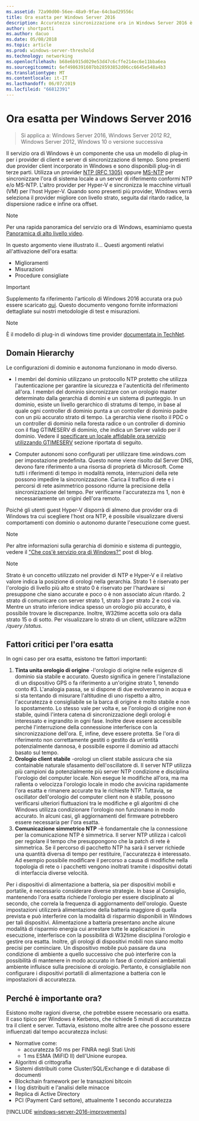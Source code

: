 ```yaml
---
ms.assetid: 72a90d00-56ee-48a9-9fae-64cbad29556c
title: Ora esatta per Windows Server 2016
description: Accuratezza sincronizzazione ora in Windows Server 2016 è stata migliorata sostanzialmente, garantendo contemporaneamente all'indietro NTP la compatibilità con le versioni precedenti di Windows.
author: shortpatti
ms.author: dacuo
ms.date: 05/08/2018
ms.topic: article
ms.prod: windows-server-threshold
ms.technology: networking
ms.openlocfilehash: b68e6b915d029e53d47c6cffe214ec6e11bba6ea
ms.sourcegitcommit: 6ef4986391607bb28593852d06cc6645e548a4b3
ms.translationtype: MT
ms.contentlocale: it-IT
ms.lasthandoff: 06/07/2019
ms.locfileid: "66812391"
---
```

# <a name="accurate-time-for-windows-server-2016"></a>Ora esatta per Windows Server 2016

>Si applica a: Windows Server 2016, Windows Server 2012 R2, Windows Server 2012, Windows 10 o versione successiva

Il servizio ora di Windows è un componente che usa un modello di plug-in per i provider di client e server di sincronizzazione di tempo.  Sono presenti due provider client incorporato in Windows e sono disponibili plug-in di terze parti. Utilizza un provider [NTP (RFC 1305)](https://tools.ietf.org/html/rfc1305) oppure [MS-NTP](https://msdn.microsoft.com/library/cc246877.aspx) per sincronizzare l'ora di sistema locale a un server di riferimento conformi NTP e/o MS-NTP. L'altro provider per Hyper-V e sincronizza le macchine virtuali (VM) per l'host Hyper-V.  Quando sono presenti più provider, Windows verrà seleziona il provider migliore con livello strato, seguita dal ritardo radice, la dispersione radice e infine ora offset.

> [!NOTE]
> Per una rapida panoramica del servizio ora di Windows, esaminiamo questa [Panoramica di alto livello video](https://aka.ms/WS2016TimeVideo).

<!-- Not sure what to do with the following -->
In questo argomento viene illustrato il... Questi argomenti relativi all'attivazione dell'ora esatta: 

- Miglioramenti
- Misurazioni
- Procedure consigliate

> [!IMPORTANT]
> Supplemento fa riferimento l'articolo di Windows 2016 accurata ora può essere scaricato [qui](https://windocs.blob.core.windows.net/windocs/WindowsTimeSyncAccuracy_Addendum.pdf).  Questo documento vengono fornite informazioni dettagliate sui nostri metodologie di test e misurazioni.

> [!NOTE] 
> È il modello di plug-in di windows time provider [documentata in TechNet](https://msdn.microsoft.com/library/windows/desktop/ms725475%28v=vs.85%29.aspx).

## <a name="domain-hierarchy"></a>Domain Hierarchy
Le configurazioni di dominio e autonoma funzionano in modo diverso.

- I membri del dominio utilizzano un protocollo NTP protetto che utilizza l'autenticazione per garantire la sicurezza e l'autenticità del riferimento all'ora.  I membri del dominio sincronizzare con un orologio master determinato dalla gerarchia di domini e un sistema di punteggio.  In un dominio, esiste un livello gerarchico di stratums di tempo, in base al quale ogni controller di dominio punta a un controller di dominio padre con un più accurato strato di tempo.  La gerarchia viene risolto il PDC o un controller di dominio nella foresta radice o un controller di dominio con il flag GTIMESERV di dominio, che indica un Server valido per il dominio.  Vedere il [specificare un locale affidabile ora servizio utilizzando GTIMESERV](#GTIMESERV) sezione riportata di seguito.

- Computer autonomi sono configurati per utilizzare time.windows.com per impostazione predefinita.  Questo nome viene risolto dal Server DNS, devono fare riferimento a una risorsa di proprietà di Microsoft.  Come tutti i riferimenti di tempo in modalità remota, interruzioni della rete possono impedire la sincronizzazione.  Carica il traffico di rete e i percorsi di rete asimmetrico possono ridurre la precisione della sincronizzazione del tempo.  Per verificarne l'accuratezza ms 1, non è necessariamente un origini dell'ora remoto.

Poiché gli utenti guest Hyper-V disporrà di almeno due provider ora di Windows tra cui scegliere l'host ora NTP, è possibile visualizzare diversi comportamenti con dominio o autonomo durante l'esecuzione come guest.

> [!NOTE] 
> Per altre informazioni sulla gerarchia di dominio e sistema di punteggio, vedere il ["Che cos'è servizio ora di Windows?"](https://blogs.msdn.microsoft.com/w32time/2007/07/07/what-is-windows-time-service/) post di blog.

> [!NOTE]
> Strato è un concetto utilizzato nel provider di NTP e Hyper-V e il relativo valore indica la posizione di orologi nella gerarchia.  Strato 1 è riservato per l'orologio di livello più alto e strato 0 è riservato per l'hardware si presuppone che siano accurate e poco o è non associato alcun ritardo.  2 strato di comunicare con server strato 1, strato 3 per strato 2 e così via.  Mentre un strato inferiore indica spesso un orologio più accurato, è possibile trovare le discrepanze.  Inoltre, W32time accetta solo ora dalla strato 15 o di sotto.  Per visualizzare lo strato di un client, utilizzare *w32tm /query /status*.

## <a name="critical-factors-for-accurate-time"></a>Fattori critici per l'ora esatta
In ogni caso per ora esatta, esistono tre fattori importanti:

1. **Tinta unita orologio di origine** -l'orologio di origine nelle esigenze di dominio sia stabile e accurato. Questo significa in genere l'installazione di un dispositivo GPS o fa riferimento a un'origine strato 1, tenendo conto #3. L'analogia passa, se si dispone di due evolveranno in acqua e si sta tentando di misurare l'altitudine di uno rispetto a altro, l'accuratezza è consigliabile se la barca di origine è molto stabile e non lo spostamento. Lo stesso vale per volta e, se l'orologio di origine non è stabile, quindi l'intera catena di sincronizzazione degli orologi è interessato e ingrandito in ogni fase. Inoltre deve essere accessibile perché l'interruzione della connessione interferisce con la sincronizzazione dell'ora. E, infine, deve essere protetta. Se l'ora di riferimento non correttamente gestiti o gestito da un'entità potenzialmente dannosa, è possibile esporre il dominio ad attacchi basato sul tempo.
2. **Orologio client stabile** -orologi un client stabile assicura che sia containable naturale sfasamento dell'oscillatore di.  Il server NTP utilizza più campioni da potenzialmente più server NTP condizione e disciplina l'orologio del computer locale.  Non esegue le modifiche all'ora, ma ma rallenta o velocizza l'orologio locale in modo che avvicina rapidamente l'ora esatta e rimanere accurate tra le richieste NTP.  Tuttavia, se oscillator dell'orologio del computer client non è stabile, possono verificarsi ulteriori fluttuazioni tra le modifiche e gli algoritmi di che Windows utilizza condizionare l'orologio non funzionano in modo accurato.  In alcuni casi, gli aggiornamenti del firmware potrebbero essere necessaria per l'ora esatta.
3. **Comunicazione simmetrico NTP** -è fondamentale che la connessione per la comunicazione NTP è simmetrica.  Il server NTP utilizza i calcoli per regolare il tempo che presuppongono che la patch di rete è simmetrica.  Se il percorso di pacchetto NTP ha sarà il server richiede una quantità diversa di tempo per restituire, l'accuratezza è interessato.  Ad esempio possibile modificare il percorso a causa di modifiche nella topologia di rete o i pacchetti vengono inoltrati tramite i dispositivi dotati di interfaccia diverse velocità.

Per i dispositivi di alimentazione a batteria, sia per dispositivi mobili e portatile, è necessario considerare diverse strategie.  In base al Consiglio, mantenendo l'ora esatta richiede l'orologio per essere disciplinato al secondo, che correla la frequenza di aggiornamento dell'orologio. Queste impostazioni utilizzerà alimentazione della batteria maggiore di quella prevista e può interferire con la modalità di risparmio disponibili in Windows per tali dispositivi. Alimentazione a batteria presentano anche alcune modalità di risparmio energia cui arrestare tutte le applicazioni in esecuzione, interferisce con la possibilità di W32time disciplina l'orologio e gestire ora esatta. Inoltre, gli orologi di dispositivi mobili non siano molto precisi per cominciare.  Un dispositivo mobile può passare da una condizione di ambiente a quello successivo che può interferire con la possibilità di mantenere in modo accurato in fase di condizioni ambientali ambiente influisce sulla precisione di orologio.  Pertanto, è consigliabile non configurare i dispositivi portatili di alimentazione a batteria con le impostazioni di accuratezza. 

## <a name="why-is-time-important"></a>Perché è importante ora?  
Esistono molte ragioni diverse, che potrebbe essere necessario ora esatta.  Il caso tipico per Windows è Kerberos, che richiede 5 minuti di accuratezza tra il client e server.  Tuttavia, esistono molte altre aree che possono essere influenzati dal tempo accuratezza inclusi:


- Normative come:
    - accuratezza 50 ms per FINRA negli Stati Uniti
    - 1 ms ESMA (MiFID II) dell'Unione europea.
- Algoritmi di crittografia
- Sistemi distribuiti come Cluster/SQL/Exchange e di database di documenti
- Blockchain framework per le transazioni bitcoin
- I log distribuiti e l'analisi delle minacce 
- Replica di Active Directory
- PCI (Payment Card settore), attualmente 1 secondo accuratezza



[!INCLUDE [windows-server-2016-improvements](windows-server-2016-improvements.md)]
